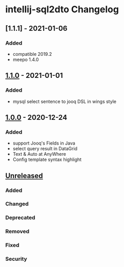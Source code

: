 <!-- Keep a Changelog guide -> https://keepachangelog.com -->

# intellij-sql2dto Changelog

## [1.1.1] - 2021-01-06

### Added

- compatible 2019.2
- meepo 1.4.0

## [1.1.0] - 2021-01-01

### Added

- mysql select sentence to jooq DSL in wings style

## [1.0.0] - 2020-12-24

### Added

- support Jooq's Fields in Java
- select query result in DataGrid
- Text & Auto at AnyWhere
- Config template syntax highlight

## [Unreleased]

### Added

### Changed

### Deprecated

### Removed

### Fixed

### Security

[Unreleased]: https://plugins.jetbrains.com/plugin/15680-any2dto
[1.0.0]: https://github.com/trydofor/intellij-any2dto/releases/tag/1.0.0
[1.1.0]: https://github.com/trydofor/intellij-any2dto/releases/tag/1.1.0
